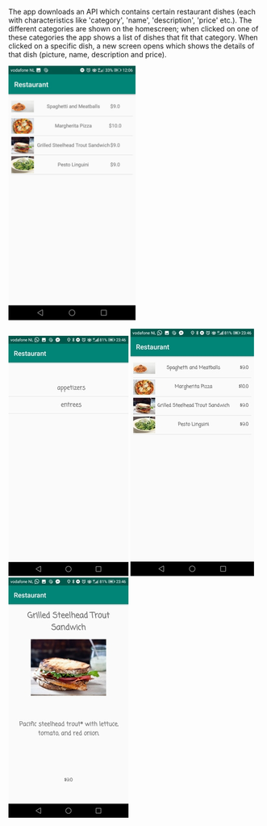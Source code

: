 The app downloads an API which contains certain restaurant dishes (each with characteristics like 'category', 'name', 'description', 'price' etc.).
The different categories are shown on the homescreen; when clicked on one of these categories the app shows a list of dishes that fit that category.
When clicked on a specific dish, a new screen opens which shows the details of that dish (picture, name, description and price).


<img src="https://github.com/mikebg95/Restaurant/blob/master/doc/WhatsApp%20Image%202018-12-05%20at%2012.09.21%20(1).jpeg" width="50%" height="50%"/>

![Screenshot 1](https://github.com/mikebg95/Restaurant/blob/master/doc/restaurant1.jpg)
![Screenshot 2](https://github.com/mikebg95/Restaurant/blob/master/doc/restaurant2.jpg)
![Screenshot 3](https://github.com/mikebg95/Restaurant/blob/master/doc/restaurant3.jpg)

